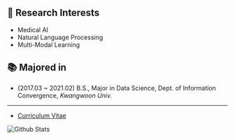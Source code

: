 🔭 Research Interests
---
- Medical AI
- Natural Language Processing
- Multi-Modal Learning

📚 Majored in 
---
- (2017.03 ~ 2021.02) B.S., Major in Data Science, Dept. of Information Convergence, *Kwangwoon Univ.*  
---

* [Curriculum Vitae](https://github.com/jeongwonkwak/jeongwonkwak/blob/main/Jeongwon%20Kwak%20CV.pdf)

![Github Stats](https://github-readme-stats.vercel.app/api?username=jeongwonkwak&show_icons=true)
<!--
![Github Stats](https://github-readme-stats.vercel.app/api/top-langs/?username=jeongwonkwak)
-->


<!--
**jeongwonkwak/jeongwonkwak** is a ✨ _special_ ✨ repository because its `README.md` (this file) appears on your GitHub profile.



Here are some ideas to get you started:

- 🔭 I’m currently working on ...
- 🌱 I’m currently learning ...
- 👯 I’m looking to collaborate on ...
- 🤔 I’m looking for help with ...
- 💬 Ask me about ...
- 📫 How to reach me: ...
- 😄 Pronouns: ...
- ⚡ Fun fact: ...
-->
